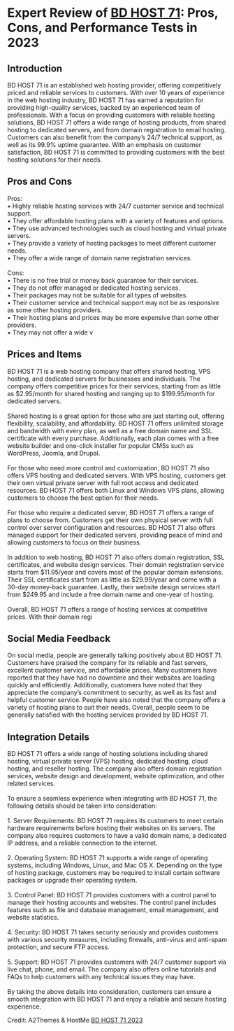 <h1>Expert Review of <a href="https://a2themes.com/bd-host-71-reviews">BD HOST 71</a>: Pros, Cons, and Performance Tests in 2023</h1>
<h2>Introduction</h2>
BD HOST 71 is an established web hosting provider, offering competitively priced and reliable services to customers. With over 10 years of experience in the web hosting industry, BD HOST 71 has earned a reputation for providing high-quality services, backed by an experienced team of professionals. With a focus on providing customers with reliable hosting solutions, BD HOST 71 offers a wide range of hosting products, from shared hosting to dedicated servers, and from domain registration to email hosting. Customers can also benefit from the company’s 24/7 technical support, as well as its 99.9% uptime guarantee. With an emphasis on customer satisfaction, BD HOST 71 is committed to providing customers with the best hosting solutions for their needs.
<h2>Pros and Cons</h2>
Pros:<br>• Highly reliable hosting services with 24/7 customer service and technical support.<br>• They offer affordable hosting plans with a variety of features and options.<br>• They use advanced technologies such as cloud hosting and virtual private servers.<br>• They provide a variety of hosting packages to meet different customer needs.<br>• They offer a wide range of domain name registration services.<br><br>Cons:<br>• There is no free trial or money back guarantee for their services.<br>• They do not offer managed or dedicated hosting services.<br>• Their packages may not be suitable for all types of websites.<br>• Their customer service and technical support may not be as responsive as some other hosting providers.<br>• Their hosting plans and prices may be more expensive than some other providers.<br>• They may not offer a wide v
<h2>Prices and Items</h2>
BD HOST 71 is a web hosting company that offers shared hosting, VPS hosting, and dedicated servers for businesses and individuals. The company offers competitive prices for their services, starting from as little as $2.95/month for shared hosting and ranging up to $199.95/month for dedicated servers.<br><br>Shared hosting is a great option for those who are just starting out, offering flexibility, scalability, and affordability. BD HOST 71 offers unlimited storage and bandwidth with every plan, as well as a free domain name and SSL certificate with every purchase. Additionally, each plan comes with a free website builder and one-click installer for popular CMSs such as WordPress, Joomla, and Drupal.<br><br>For those who need more control and customization, BD HOST 71 also offers VPS hosting and dedicated servers. With VPS hosting, customers get their own virtual private server with full root access and dedicated resources. BD HOST 71 offers both Linux and Windows VPS plans, allowing customers to choose the best option for their needs.<br><br>For those who require a dedicated server, BD HOST 71 offers a range of plans to choose from. Customers get their own physical server with full control over server configuration and resources. BD HOST 71 also offers managed support for their dedicated servers, providing peace of mind and allowing customers to focus on their business.<br><br>In addition to web hosting, BD HOST 71 also offers domain registration, SSL certificates, and website design services. Their domain registration service starts from $11.95/year and covers most of the popular domain extensions. Their SSL certificates start from as little as $29.99/year and come with a 30-day money-back guarantee. Lastly, their website design services start from $249.95 and include a free domain name and one-year of hosting.<br><br>Overall, BD HOST 71 offers a range of hosting services at competitive prices. With their domain regi
<h2>Social Media Feedback</h2>
On social media, people are generally talking positively about BD HOST 71. Customers have praised the company for its reliable and fast servers, excellent customer service, and affordable prices. Many customers have reported that they have had no downtime and their websites are loading quickly and efficiently. Additionally, customers have noted that they appreciate the company’s commitment to security, as well as its fast and helpful customer service. People have also noted that the company offers a variety of hosting plans to suit their needs. Overall, people seem to be generally satisfied with the hosting services provided by BD HOST 71.
<h2>Integration Details</h2>
BD HOST 71 offers a wide range of hosting solutions including shared hosting, virtual private server (VPS) hosting, dedicated hosting, cloud hosting, and reseller hosting. The company also offers domain registration services, website design and development, website optimization, and other related services.<br><br>To ensure a seamless experience when integrating with BD HOST 71, the following details should be taken into consideration:<br><br>1. Server Requirements: BD HOST 71 requires its customers to meet certain hardware requirements before hosting their websites on its servers. The company also requires customers to have a valid domain name, a dedicated IP address, and a reliable connection to the internet.<br><br>2. Operating System: BD HOST 71 supports a wide range of operating systems, including Windows, Linux, and Mac OS X. Depending on the type of hosting package, customers may be required to install certain software packages or upgrade their operating system.<br><br>3. Control Panel: BD HOST 71 provides customers with a control panel to manage their hosting accounts and websites. The control panel includes features such as file and database management, email management, and website statistics.<br><br>4. Security: BD HOST 71 takes security seriously and provides customers with various security measures, including firewalls, anti-virus and anti-spam protection, and secure FTP access.<br><br>5. Support: BD HOST 71 provides customers with 24/7 customer support via live chat, phone, and email. The company also offers online tutorials and FAQs to help customers with any technical issues they may have.<br><br>By taking the above details into consideration, customers can ensure a smooth integration with BD HOST 71 and enjoy a reliable and secure hosting experience.
<p>Credit: A2Themes & HostMe <a href="https://a2themes.com/bd-host-71-reviews">BD HOST 71 2023</a></p>